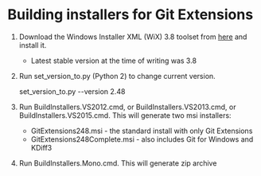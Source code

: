 Building installers for Git Extensions
======================================

1. Download the Windows Installer XML (WiX) 3.8 toolset from
   [here](http://wix.codeplex.com/releases/) and install it.
    * Latest stable version at the time of writing was 3.8

2. Run set_version_to.py (Python 2) to change current version.

    set_version_to.py --version 2.48


3. Run BuildInstallers.VS2012.cmd, or BuildInstallers.VS2013.cmd, or BuildInstallers.VS2015.cmd. This will generate two msi installers:
    * GitExtensions248.msi - the standard install with only Git Extensions
    * GitExtensions248Complete.msi - also includes Git for Windows and KDiff3

4. Run BuildInstallers.Mono.cmd. This will generate zip archive
